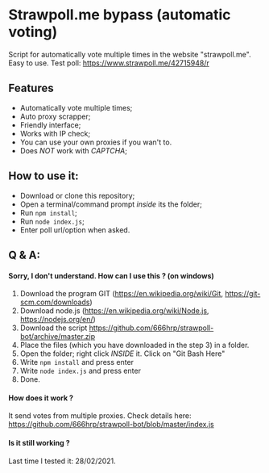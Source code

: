 # Strawpoll.me bypass (automatic voting)
Script for automatically vote multiple times in the website "strawpoll.me". Easy to use. 
Test poll: https://www.strawpoll.me/42715948/r


## Features
- Automatically vote multiple times;
- Auto proxy scrapper;
- Friendly interface;
- Works with IP check;
- You can use your own proxies if you wan't to.
- Does *NOT* work with _CAPTCHA_;


## How to use it:
- Download or clone this repository;
- Open a terminal/command prompt *inside* its the folder;
- Run ```npm install```;
- Run ```node index.js```;
- Enter poll url/option when asked.

## Q & A:





#### Sorry, I don't understand. How can I use this ? (on windows)

1. Download the program GIT  (https://en.wikipedia.org/wiki/Git, https://git-scm.com/downloads)
2. Download node.js  (https://en.wikipedia.org/wiki/Node.js, https://nodejs.org/en/)
3. Download the script https://github.com/666hrp/strawpoll-bot/archive/master.zip
4. Place the files (which you have downloaded in the step 3) in a folder.
5. Open the folder; right click _INSIDE_ it. Click on "Git Bash Here"
6. Write ```npm install``` and press enter
7. Write ```node index.js``` and press enter
8. Done.

#### How does it work ?
It send votes from multiple proxies. Check details here: https://github.com/666hrp/strawpoll-bot/blob/master/index.js

#### Is it still working ?
Last time I tested it: 28/02/2021.
